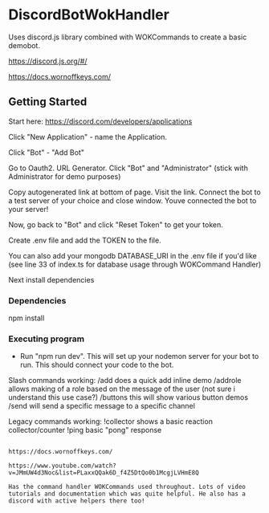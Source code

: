 # DiscordBotWokHandler

Uses discord.js library combined with WOKCommands to create a basic demobot.

https://discord.js.org/#/

https://docs.wornoffkeys.com/

## Getting Started

Start here: https://discord.com/developers/applications

Click "New Application" - name the Application.

Click "Bot" - "Add Bot"

Go to Oauth2. URL Generator. Click "Bot" and "Administrator" (stick with Administrator for demo purposes)

Copy autogenerated link at bottom of page. Visit the link. Connect the bot to a test server of your choice and close window. Youve connected the bot to your server!

Now, go back to "Bot" and click "Reset Token" to get your token.

Create .env file and add the TOKEN to the file.

You can also add your mongodb DATABASE_URI in the .env file if you'd like (see line 33 of index.ts for database usage through WOKCommand Handler)

Next install dependencies

### Dependencies

npm install

### Executing program

-   Run "npm run dev". This will set up your nodemon server for your bot to run. This should connect your code to the bot.

Slash commands working:
/add does a quick add inline demo
/addrole allows making of a role based on the message of the user (not sure i understand this use case?)
/buttons this will show various button demos
/send will send a specific message to a specific channel

Legacy commands working:
!collector shows a basic reaction collector/counter
!ping basic "pong" response

```

https://docs.wornoffkeys.com/

https://www.youtube.com/watch?v=JMmUW4d3Noc&list=PLaxxQQak6D_f4Z5DtQo0b1McgjLVHmE8Q

Has the command handler WOKCommands used throughout. Lots of video tutorials and documentation which was quite helpful. He also has a discord with active helpers there too!
```
